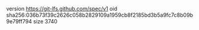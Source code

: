 version https://git-lfs.github.com/spec/v1
oid sha256:036b73f39c2626c058b2829109a1959cb8f2185bd3b5a9fc7c8b09b9e79ff794
size 3740
